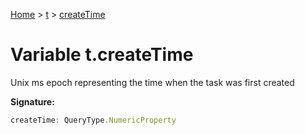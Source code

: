 [Home](../../../index.md) &gt; [t](../../t.md) &gt; [createTime](./createtime.md)

# Variable t.createTime

Unix ms epoch representing the time when the task was first created

<b>Signature:</b>

```typescript
createTime: QueryType.NumericProperty
```

